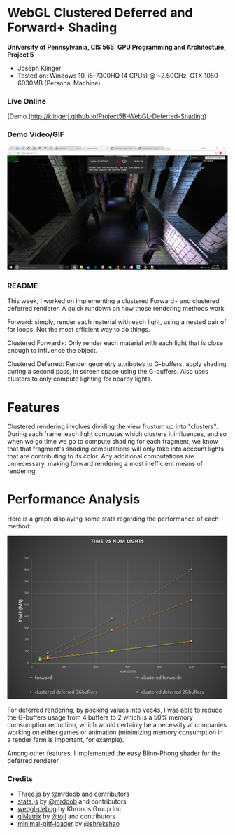 WebGL Clustered Deferred and Forward+ Shading
======================

**University of Pennsylvania, CIS 565: GPU Programming and Architecture, Project 5**

* Joseph Klinger
* Tested on: Windows 10, i5-7300HQ (4 CPUs) @ ~2.50GHz, GTX 1050 6030MB (Personal Machine)

### Live Online

[Demo.]http://klingerj.github.io/Project5B-WebGL-Deferred-Shading)

### Demo Video/GIF

![](img/clustered_Forward.png)

### README

This week, I worked on implementing a clustered Forward+ and clustered deferred renderer. A quick rundown on how those rendering methods work:

Forward: simply, render each material with each light, using a nested pair of for loops. Not the most efficient way to do things.

Clustered Forward+: Only render each material with each light that is close enough to influence the object.

Clustered Deferred: Render geometry attributes to G-buffers, apply shading during a second pass, in screen space using the G-buffers. Also uses clusters to only compute lighting for nearby lights.

# Features

Clustered rendering involves dividing the view frustum up into "clusters". During each frame, each light computes which clusters it influences, and so when we go time we go to compute shading for each fragment, 
we know that that fragment's shading computations will only take into account lights that are contributing to its color. Any additional computations are unnecessary, making forward rendering a most inefficient
means of rendering.

# Performance Analysis

Here is a graph displaying some stats regarding the performance of each method:

![](img/graph.png)

For deferred rendering, by packing values into vec4s, I was able to reduce the G-buffers usage from 4 buffers to 2 which is a 50% memory comsumption reduction, which would certainly be a necessity at companies working
on either games or animation (minimizing memory consumption in a render farm is important, for example).

Among other features, I implemented the easy Blinn-Phong shader for the deferred renderer.

### Credits

* [Three.js](https://github.com/mrdoob/three.js) by [@mrdoob](https://github.com/mrdoob) and contributors
* [stats.js](https://github.com/mrdoob/stats.js) by [@mrdoob](https://github.com/mrdoob) and contributors
* [webgl-debug](https://github.com/KhronosGroup/WebGLDeveloperTools) by Khronos Group Inc.
* [glMatrix](https://github.com/toji/gl-matrix) by [@toji](https://github.com/toji) and contributors
* [minimal-gltf-loader](https://github.com/shrekshao/minimal-gltf-loader) by [@shrekshao](https://github.com/shrekshao)

